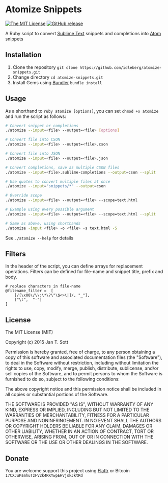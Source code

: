 # Atomize Snippets

[![The MIT License](https://img.shields.io/badge/license-MIT-orange.svg?style=flat-square)](http://opensource.org/licenses/MIT)
[![GitHub release](https://img.shields.io/github/release/idleberg/atomize-snippets.svg?style=flat-square)](https://github.com/idleberg/atomize-snippets/releases)

A Ruby script to convert [Sublime Text](http://www.sublimetext.com/) snippets and completions into [Atom](http://atom.io) snippets

## Installation

1. Clone the repository `git clone https://github.com/idleberg/atomize-snippets.git`
2. Change directory `cd atomize-snippets.git`
3. Install Gems using [Bundler](http://bundler.io/) `bundle install`

## Usage

As a shorthand to `ruby atomize [options]`, you can set `chmod +x atomize` and run the script as follows:

```bash
# Convert snippet or completions
./atomize --input=<file> --output=<file> [options]

# Convert file into CSON
./atomize --input=<file> --output=<file>.cson

# Convert file into JSON
./atomize --input=<file> --output=<file>.json

# Convert completions, save as multiple CSON files
./atomize --input=<file>.sublime-completions --output=cson --split

# Use quotes to convert multiple files at once
./atomize --input="snippets/*" --output=cson

# Override scope
./atomize --input=<file> --output=<file> --scope=text.html

# Example using every possible argument
./atomize --input=<file> --output=<file> --scope=text.html --split

# Same as above, using shorthands
./atomize -input <file> -o <file> -s text.html -S
```

See `./atomize --help` for details

## Filters

In the header of the script, you can define arrays for replacement operations. Filters can be defined for file-name and snippet title, prefix and body.

```
# replace characters in file-name
@filename_filter =  [
    [/[\x00\/\\:\*\?\"\$<>\|]/, "_"],
    ["\t",  "-"]
]
```

## License

The MIT License (MIT)

Copyright (c) 2015 Jan T. Sott

Permission is hereby granted, free of charge, to any person obtaining a copy of this software and associated documentation files (the "Software"), to deal in the Software without restriction, including without limitation the rights to use, copy, modify, merge, publish, distribute, sublicense, and/or sell copies of the Software, and to permit persons to whom the Software is furnished to do so, subject to the following conditions:

The above copyright notice and this permission notice shall be included in all copies or substantial portions of the Software.

THE SOFTWARE IS PROVIDED "AS IS", WITHOUT WARRANTY OF ANY KIND, EXPRESS OR IMPLIED, INCLUDING BUT NOT LIMITED TO THE WARRANTIES OF MERCHANTABILITY, FITNESS FOR A PARTICULAR PURPOSE AND NONINFRINGEMENT. IN NO EVENT SHALL THE AUTHORS OR COPYRIGHT HOLDERS BE LIABLE FOR ANY CLAIM, DAMAGES OR OTHER LIABILITY, WHETHER IN AN ACTION OF CONTRACT, TORT OR OTHERWISE, ARISING FROM, OUT OF OR IN CONNECTION WITH THE SOFTWARE OR THE USE OR OTHER DEALINGS IN THE SOFTWARE.

## Donate

You are welcome support this project using [Flattr](https://flattr.com/submit/auto?user_id=idleberg&url=https://github.com/idleberg/atomize-snippets) or Bitcoin `17CXJuPsmhuTzFV2k4RKYwpEHVjskJktRd`